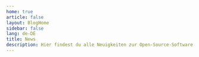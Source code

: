 ```yaml
---
home: true
article: false
layout: BlogHome
sidebar: false
lang: de-DE
title: News
description: Hier findest du alle Neuigkeiten zur Open-Source-Software ocelot.social.
---
```

